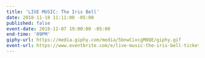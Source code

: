 ```yaml
---
title: 'LIVE MUSIC: The Iris Bell'
date: 2018-11-18 11:11:00 -05:00
published: false
event-date: 2018-12-07 19:00:00 -05:00
end-time: '09PM'
giphy-url: https://media.giphy.com/media/5bnwCixcgM0QE/giphy.gif
event-url: https://www.eventbrite.com/e/live-music-the-iris-bell-tickets-52779854967
---
```


